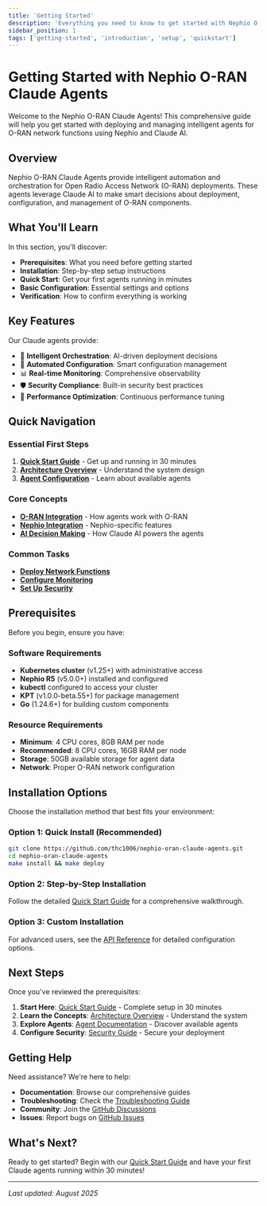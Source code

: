 ```yaml
---
title: 'Getting Started'
description: 'Everything you need to know to get started with Nephio O-RAN Claude Agents'
sidebar_position: 1
tags: ['getting-started', 'introduction', 'setup', 'quickstart']
---
```


# Getting Started with Nephio O-RAN Claude Agents

Welcome to the Nephio O-RAN Claude Agents! This comprehensive guide will help you get started with
deploying and managing intelligent agents for O-RAN network functions using Nephio and Claude AI.

## Overview

Nephio O-RAN Claude Agents provide intelligent automation and orchestration for Open Radio Access Network
(O-RAN) deployments. These agents leverage Claude AI to make smart decisions about deployment,
configuration, and management of O-RAN components.

## What You'll Learn

In this section, you'll discover:

- **Prerequisites**: What you need before getting started
- **Installation**: Step-by-step setup instructions  
- **Quick Start**: Get your first agents running in minutes
- **Basic Configuration**: Essential settings and options
- **Verification**: How to confirm everything is working

## Key Features

Our Claude agents provide:

- 🤖 **Intelligent Orchestration**: AI-driven deployment decisions
- 🔧 **Automated Configuration**: Smart configuration management
- 📊 **Real-time Monitoring**: Comprehensive observability
- 🛡️ **Security Compliance**: Built-in security best practices
- 🚀 **Performance Optimization**: Continuous performance tuning

## Quick Navigation

### Essential First Steps

1. **[Quick Start Guide](/docs/guides/quickstart)** - Get up and running in 30 minutes
2. **[Architecture Overview](/docs/architecture/)** - Understand the system design
3. **[Agent Configuration](/docs/agents/)** - Learn about available agents

### Core Concepts

- **[O-RAN Integration](/docs/02-concepts/)** - How agents work with O-RAN
- **[Nephio Integration](/docs/integration/)** - Nephio-specific features
- **[AI Decision Making](/docs/02-concepts/)** - How Claude AI powers the agents

### Common Tasks

- **[Deploy Network Functions](/docs/network-functions/oran-network-functions-agent)**
- **[Configure Monitoring](/docs/monitoring/monitoring-analytics-agent)**
- **[Set Up Security](/docs/security/security-compliance-agent)**

## Prerequisites

Before you begin, ensure you have:

### Software Requirements

- **Kubernetes cluster** (v1.25+) with administrative access
- **Nephio R5** (v5.0.0+) installed and configured
- **kubectl** configured to access your cluster
- **KPT** (v1.0.0-beta.55+) for package management
- **Go** (1.24.6+) for building custom components

### Resource Requirements

- **Minimum**: 4 CPU cores, 8GB RAM per node
- **Recommended**: 8 CPU cores, 16GB RAM per node
- **Storage**: 50GB available storage for agent data
- **Network**: Proper O-RAN network configuration

## Installation Options

Choose the installation method that best fits your environment:

### Option 1: Quick Install (Recommended)

```bash
git clone https://github.com/thc1006/nephio-oran-claude-agents.git
cd nephio-oran-claude-agents
make install && make deploy
```

### Option 2: Step-by-Step Installation

Follow the detailed [Quick Start Guide](/docs/guides/quickstart) for a comprehensive walkthrough.

### Option 3: Custom Installation

For advanced users, see the [API Reference](/docs/04-api-reference/) for detailed configuration options.

## Next Steps

Once you've reviewed the prerequisites:

1. **Start Here**: [Quick Start Guide](/docs/guides/quickstart) - Complete setup in 30 minutes
2. **Learn the Concepts**: [Architecture Overview](/docs/architecture/) - Understand the system
3. **Explore Agents**: [Agent Documentation](/docs/agents/) - Discover available agents
4. **Configure Security**: [Security Guide](/docs/security/security-compliance-agent) - Secure your deployment

## Getting Help

Need assistance? We're here to help:

- **Documentation**: Browse our comprehensive guides
- **Troubleshooting**: Check the [Troubleshooting Guide](/docs/07-troubleshooting/)
- **Community**: Join the [GitHub Discussions](https://github.com/thc1006/nephio-oran-claude-agents/discussions)
- **Issues**: Report bugs on [GitHub Issues](https://github.com/thc1006/nephio-oran-claude-agents/issues)

## What's Next?

Ready to get started? Begin with our [Quick Start Guide](/docs/guides/quickstart) and have your first Claude agents running within 30 minutes!

---

*Last updated: August 2025*

